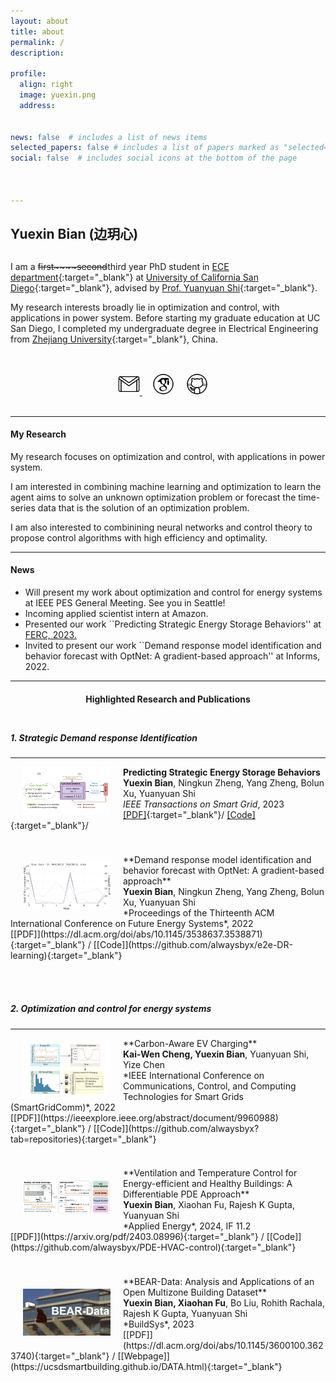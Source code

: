 ```yaml
---
layout: about
title: about
permalink: /
description: 

profile:
  align: right
  image: yuexin.png
  address: 


news: false  # includes a list of news items
selected_papers: false # includes a list of papers marked as "selected={true}"
social: false  # includes social icons at the bottom of the page



---
```


## **Yuexin Bian** (边玥心)

<p style="margin-bottom:0.8cm; margin-left: 0.5cm"> </p>



I am a ~~first~~~~second~~third year PhD student in [ECE department](https://www.ece.ucsd.edu/){:target="_blank"} at [University of California San Diego](https://ucsd.edu/){:target="_blank"}, advised by [Prof. Yuanyuan Shi](https://yyshi.eng.ucsd.edu/){:target="_blank"}.


My research interests broadly lie in optimization and control, with applications in power system. Before starting my graduate education at UC San Diego, I completed my undergraduate degree in Electrical Engineering from [Zhejiang University](https://www.zju.edu.cn/english/){:target="_blank"}, China.


<!-- **News:** 
Will present our work ``Predicting Strategic Energy Storage Behaviors'' at [FERC, 2023. ](https://ferc.gov/)

**News:** 
Invited to present our work ``Demand response model identification and behavior forecast with OptNet: A gradient-based approach'' at Informs, 2022.  -->




<p style="margin-bottom:1.2cm; margin-left: 1.5cm"> </p>



<center>
    <a href = "mailto:yubian@ucsd.edu" target="_blank"> 
    <img src="assets/img/platform_icon/email.gif" width="35" target="_blank"> </a>   &nbsp;&nbsp;&nbsp;
<a href = "https://scholar.google.com/citations?user=1ii3f54AAAAJ&hl=en" target="_blank"> 
    <img src="assets/img/platform_icon/scholar.png" width="35" target="_blank"></a>   &nbsp;&nbsp;&nbsp;
<a href = "https://github.com/alwaysbyx" target="_blank">
    <img src="assets/img/platform_icon/github.gif" width="35" target="_blank"></a> &nbsp;&nbsp;&nbsp;
<!-- <a href = "https://twitter.com/jinwanxin" target="_blank">
    <img src="assets/img/platform_icon/twitter.gif" width="35" target="_blank"></a>  &nbsp;&nbsp;&nbsp; -->
<!-- <a href = "https://space.bilibili.com/294684172?spm_id_from=333.337.0.0" target="_blank">
    <img src="assets/img/platform_icon/bb.png" width="35" target="_blank"></a>  &nbsp;&nbsp;&nbsp; -->

</center>


<br />




-----
#### **My Research**

My research  focuses on optimization and control, with applications in power system.

I am interested in combining machine learning and optimization to learn the agent aims to solve an unknown optimization problem or forecast the time-series data that is the solution of an optimization problem. 

I am also interested to combinining neural networks and control theory to propose control algorithms with high efficiency and optimality.

<!-- - **System operator side**, I focus on understanding demand response behavior. Identifying demand response model can facilitate power system operator to design new tariffs that align with the storage unit’s for-profit interests with certain system-level objectives and has potential in electric power mitigation;

- **Flexible demand side**, I aim to develop efficient and intelligent charging strategies that optimize the utilization of grid resources while ensuring reliable and convenient charging for EV owners; also, I am interested to combine neural and control theory to conduct control with high efficiency and optimality.  -->


-----
#### **News**
- Will present my work about optimization and control for energy systems at IEEE PES General Meeting. See you in Seattle!
- Incoming applied scientist intern at Amazon. 
- Presented our work ``Predicting Strategic Energy Storage Behaviors'' at [FERC, 2023. ](https://ferc.gov/)
- Invited to present our work ``Demand response model identification and behavior forecast with OptNet: A gradient-based approach'' at Informs, 2022.




-----
<center>
    <h4><strong>Highlighted Research and Publications</strong></h4>
</center>


<p style="margin-bottom:1.2cm; margin-left: 1.5cm"> </p>


##### **1. Strategic Demand response Identification**
---

<img src="collections/research/DR/frame1.png"  width="140"  align="left" hspace="20" vspace=0 />

**Predicting Strategic Energy Storage Behaviors** <br />
<b>Yuexin Bian</b>, Ningkun Zheng, Yang Zheng, Bolun Xu, Yuanyuan Shi<br />
*IEEE Transactions on Smart Grid*, 2023 <br />
[[PDF]](https://ieeexplore.ieee.org/document/10214105){:target="_blank"}/
[[Code]](https://github.com/alwaysbyx/Predicting-Strategic-Energy-Storage-Behaviors){:target="_blank"}/
<!-- [[Video]](https://youtu.be/OvhTOQoagTM){:target="_blank"}/ -->
<!-- [[Webpage]](../td_hybridreduction){:target="_blank"} -->
<p style="margin-bottom:1.0cm; margin-left: 1.5cm"> </p>

<img src="collections/research/DR/frame2.png"  title="SafePDP" width="140"  align="left" hspace="20" vspace=10 />
**Demand response model identification and behavior forecast with OptNet: A gradient-based approach** <br />
<b>Yuexin Bian</b>, Ningkun Zheng, Yang Zheng, Bolun Xu, Yuanyuan Shi<br />
*Proceedings of the Thirteenth ACM International Conference on Future Energy Systems*, 2022 <br />
[[PDF]](https://dl.acm.org/doi/abs/10.1145/3538637.3538871){:target="_blank"} / 
[[Code]](https://github.com/alwaysbyx/e2e-DR-learning){:target="_blank"}


<!-- ---
<img src="collections/research/manipulation/ball_falling.png"  title="SafePDP" width="150"  align="left" hspace="25" vspace=0 />
**Adaptive Barrier Smoothing for First-Order Policy Gradient with Contact Dynamics** <br />
 Shenao Zhang, <b>Wanxin Jin</b>, Zhaoran Wang<br />
*International Conference on Machine Learning (ICML)*, 2023 <br />
[PDF coming soon] / 
[Code coming soon] / 
[Video coming soon] -->




<p style="margin-bottom:1.8cm; margin-left: 1.5cm"> </p>


##### **2. Optimization and control for energy systems**
---
<img src="collections/research/EV/frame1.png" width="140"  align="left" hspace="20" vspace=5 />
**Carbon-Aware EV Charging** <br />
<b>Kai-Wen Cheng, Yuexin Bian</b>, Yuanyuan Shi, Yize Chen<br />
*IEEE International Conference on Communications, Control, and Computing Technologies for Smart Grids (SmartGridComm)*, 2022 <br />
[[PDF]](https://ieeexplore.ieee.org/abstract/document/9960988){:target="_blank"} /
[[Code]](https://github.com/alwaysbyx?tab=repositories){:target="_blank"} 
<p style="margin-bottom:1.0cm; margin-left: 1.5cm"> </p>

<img src="collections/research/building/pde_framework.png"  title="pde building" width="140"  align="left" hspace="20" vspace=20 />
**Ventilation and Temperature Control for Energy-efficient and Healthy Buildings: A Differentiable PDE Approach** <br />
<b>Yuexin Bian</b>, Xiaohan Fu, Rajesh K Gupta, Yuanyuan Shi<br />
*Applied Energy*, 2024, IF 11.2<br />
[[PDF]](https://arxiv.org/pdf/2403.08996){:target="_blank"} / 
[[Code]](https://github.com/alwaysbyx/PDE-HVAC-control){:target="_blank"}
<p style="margin-bottom:1.0cm; margin-left: 1.5cm"> </p>

<img src="collections/research/building/dataset.png"  title="buildingdata" width="140"  align="left" hspace="20" vspace=20 />
**BEAR-Data: Analysis and Applications of an Open Multizone Building Dataset** <br />
<b>Yuexin Bian, Xiaohan Fu</b>, Bo Liu, Rohith Rachala, Rajesh K Gupta, Yuanyuan Shi<br />
*BuildSys*, 2023<br />
[[PDF]](https://dl.acm.org/doi/abs/10.1145/3600100.3623740){:target="_blank"} / 
[[Webpage]](https://ucsdsmartbuilding.github.io/DATA.html){:target="_blank"}
<p style="margin-bottom:1.0cm; margin-left: 1.5cm"> </p>



<p style="margin-bottom:1.8cm; margin-left: 1.5cm"> </p>










<p style="margin-bottom:1.8cm; margin-left: 1.5cm"> </p>



